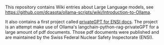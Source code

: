 This repository contains Wiki entries about Large Language models, see https://github.com/dcasota/ollama-scripts/wiki/Introduction-to-Ollama.

It also contains a first project called [privateGPT for ENSI docs](https://github.com/dcasota/ollama-scripts/tree/main/privateGPT%20for%20ENSI%20docs#readme). The project is an attempt make use of Ollama's langchain-python-rag-privateGPT for a large amount of pdf documents. Those pdf documents were published and are maintained by the Swiss Federal Nuclear Safety Inspectorate (ENSI).
